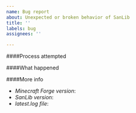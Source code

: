 ```yaml
---
name: Bug report
about: Unexpected or broken behavior of SanLib
title: ''
labels: bug
assignees: ''

---
```


####Process attempted
<!-- e.g. trying to launch Minecraft, break a block, etc. -->

####What happened
<!-- describe the faulty behavior you've been experiencing, e.g. the game crashed -->

####More info
* *Minecraft Forge version*: <!-- your MinecraftForge version, e.g. 1.12.2-14.23.5.2811 -->
* *SanLib version*: <!-- your version of SanLib, e.g. 1.12.2-1.6.0 -->
* *latest.log file*: <!-- a link to a gist of your latest.log from your .minecraft/logs or server directory, e.g. https://gist.github.com/SanAndreasP/3ee93b2294746d1e5611c21294eec98a -->

<!-- Note 1: DO NOT post your entire log file raw into this issue! Use a gist site like https://gist.github.com -->
<!-- Note 2: DO NOT write anything within these comments (within `< !-- -- >`),
             replace the entire block with the requested info,
             e.g. write it like "Minecraft Forge version: 1.12.2-14.23.5.2811" -->